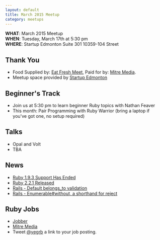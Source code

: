 ```yaml
---
layout: default
title: March 2015 Meetup
category: meetups
---
```


 **WHAT**: March 2015 Meetup  
 **WHEN**: Tuesday, March 17th at 5:30 pm  
 **WHERE**: Startup Edmonton Suite 301 10359-104 Street  

## Thank You

* Food Supplied by: [Eat Fresh Meet](http://eatfreshmeet.org/), Paid for by: [Mitre Media](http://mitremedia.com/).
* Meetup space provided by [Startup Edmonton](http://www.startupedmonton.com/)

## Beginner's Track

* Join us at 5:30 pm to learn beginner Ruby topics with Nathan Feaver
* This month: Pair Programming with Ruby Warrior (bring a laptop if you've got one, no setup required)

## Talks

* Opal and Volt
* TBA

## News

* [Ruby 1.9.3 Support Has Ended](https://www.ruby-lang.org/en/news/2015/02/23/support-for-ruby-1-9-3-has-ended/)
* [Ruby 2.2.1 Released](https://www.ruby-lang.org/en/news/2015/03/03/ruby-2-2-1-released/)
* [Rails - Default belongs_to validation](https://github.com/rails/rails/pull/18937)
* [Rails - Enumerable#without, a shorthand for reject](https://github.com/rails/rails/pull/19157)

## Ruby Jobs
  * [Jobber](https://getjobber.com/jobs/rails_developer)
  * [Mitre Media](http://mitremedia.com/#careers)
  * Tweet [@yegrb](https://twitter.com/yegrb) a link to your job posting.

